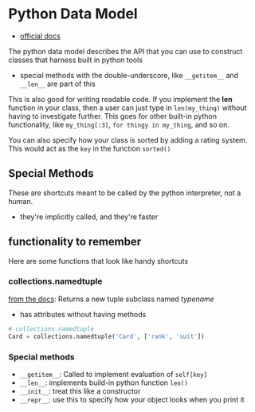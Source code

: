 # Python Data Model
- [official docs](https://docs.python.org/3/reference/datamodel.html)

The python data model describes the API that you can use to construct classes that harness built in python tools
- special methods with the double-underscore, like `__getitem__` and `__len__` are part of this

This is also good for writing readable code. If you implement the __len__ function in your class, then a user can just type in `len(my_thing)` without having to investigate further. This goes for other built-in python functionality, like `my_thing[:3]`, `for thingy in my_thing`, and so on.

You can also specify how your class is sorted by adding a rating system. This would act as the `key` in the function `sorted()`

## Special Methods
These are shortcuts meant to be called by the python interpreter, not a human.
- they're implicitly called, and they're faster

## functionality to remember
Here are some functions that look like handy shortcuts

### collections.namedtuple
[from the docs](https://docs.python.org/3/library/collections.html#collections.namedtuple): Returns a new tuple subclass named _typename_
- has attributes without having methods
``` python
# collections.namedtuple
Card = collections.namedtuple('Card', ['rank', 'suit'])
```

### Special methods
- `__getitem__`: Called to implement evaluation of `self[key]`
- `__len__`: implements build-in python function `len()`
- `__init__`: treat this like a constructor
- `__repr__`: use this to specify how your object looks when you print it